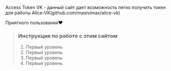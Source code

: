 Access Token VK - данный сайт дает возможность легко получить токен для работы Alice-VK(github.com/maxivimax/alice-vk)

Приятного пользования❤️


> ### Инструкция по работе с этим сайтом
> 1. Первый уровень 
> 2. Первый уровень 
> 3. Первый уровень 
> 4. Первый уровень 
